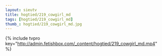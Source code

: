 ```yaml
--- 
layout: sieutv
title: hogtied/219_cowgirl_md
tags: [hogtied/219_cowgirl_md]
thumb_: hogtied/219_cowgirl_md.jpg
---
```

{% include tvpro key="http://admin.fetishbox.com/_content/hogtied/219_cowgirl_md.mp4" %} 
